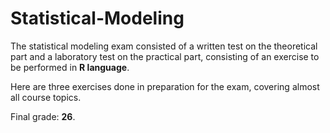# Statistical-Modeling

The statistical modeling exam consisted of a written test on the theoretical part and a laboratory test on the practical part, consisting of an exercise to be performed in **R language**.

Here are three exercises done in preparation for the exam, covering almost all course topics.

Final grade: **26**.
